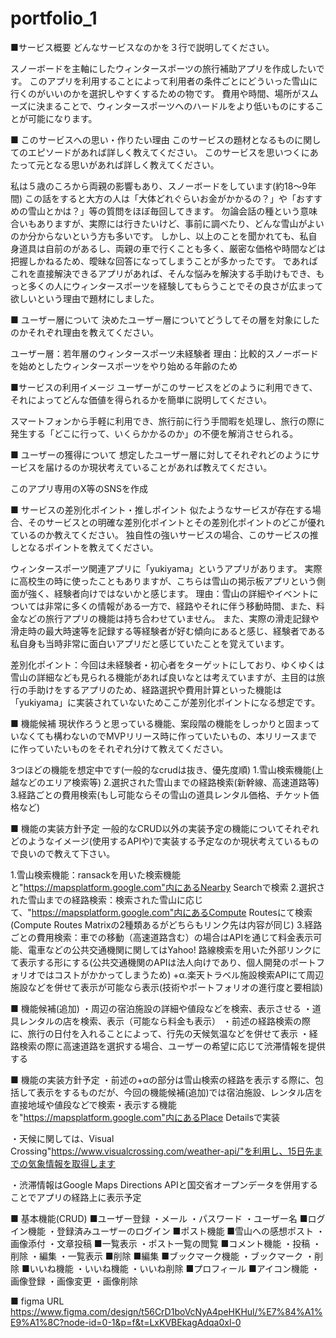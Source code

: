 # portfolio_1


■サービス概要
どんなサービスなのかを３行で説明してください。


スノーボードを主軸にしたウィンタースポーツの旅行補助アプリを作成したいです。
このアプリを利用することによって利用者の条件ごとにどういった雪山に行くのがいいのかを選択しやすくするための物です。
費用や時間、場所がスムーズに決まることで、ウィンタースポーツへのハードルをより低いものにすることが可能になります。


■ このサービスへの思い・作りたい理由
このサービスの題材となるものに関してのエピソードがあれば詳しく教えてください。
このサービスを思いつくにあたって元となる思いがあれば詳しく教えてください。


私は５歳のころから両親の影響もあり、スノーボードをしています(約18～9年間)
この話をすると大方の人は「大体どれぐらいお金がかかるの？」や「おすすめの雪山とかは？」等の質問をほぼ毎回してきます。
勿論会話の種という意味合いもありますが、実際には行きたいけど、事前に調べたり、どんな雪山がよいのか分からないという方も多いです。
しかし、以上のことを聞かれても、私自身道具は自前のがあるし、両親の車で行くことも多く、厳密な価格や時間などは把握しかねるため、曖昧な回答になってしまうことが多かったです。
であればこれを直接解決できるアプリがあれば、そんな悩みを解決する手助けもでき、もっと多くの人にウィンタースポーツを経験してもらうことでその良さが広まって欲しいという理由で題材にしました。


■ ユーザー層について
決めたユーザー層についてどうしてその層を対象にしたのかそれぞれ理由を教えてください。


ユーザー層：若年層のウィンタースポーツ未経験者
理由：比較的スノーボードを始めとしたウィンタースポーツをやり始める年齢のため


■サービスの利用イメージ
ユーザーがこのサービスをどのように利用できて、それによってどんな価値を得られるかを簡単に説明してください。


スマートフォンから手軽に利用でき、旅行前に行う手間暇を処理し、旅行の際に発生する「どこに行って、いくらかかるのか」の不便を解消させられる。


■ ユーザーの獲得について
想定したユーザー層に対してそれぞれどのようにサービスを届けるのか現状考えていることがあれば教えてください。


このアプリ専用のX等のSNSを作成


■ サービスの差別化ポイント・推しポイント
似たようなサービスが存在する場合、そのサービスとの明確な差別化ポイントとその差別化ポイントのどこが優れているのか教えてください。
独自性の強いサービスの場合、このサービスの推しとなるポイントを教えてください。


ウィンタースポーツ関連アプリに「yukiyama」というアプリがあります。
実際に高校生の時に使ったこともありますが、こちらは雪山の掲示板アプリという側面が強く、経験者向けではないかと感じます。
理由：雪山の詳細やイベントについては非常に多くの情報がある一方で、経路やそれに伴う移動時間、また、料金などの旅行アプリの機能は持ち合わせていません。
また、実際の滑走記録や滑走時の最大時速等を記録する等経験者が好む傾向にあると感じ、経験者である私自身も当時非常に面白いアプリだと感じていたことを覚えています。


差別化ポイント：今回は未経験者・初心者をターゲットにしており、ゆくゆくは雪山の詳細なども見られる機能があれば良いなとは考えていますが、主目的は旅行の手助けをするアプリのため、経路選択や費用計算といった機能は「yukiyama」に実装されていないためここが差別化ポイントになる想定です。


■ 機能候補
現状作ろうと思っている機能、案段階の機能をしっかりと固まっていなくても構わないのでMVPリリース時に作っていたいもの、本リリースまでに作っていたいものをそれぞれ分けて教えてください。


3つほどの機能を想定中です(一般的なcrudは抜き、優先度順)
1.雪山検索機能(上越などのエリア検索等)
2.選択された雪山までの経路検索(新幹線、高速道路等)
3.経路ごとの費用検索(もし可能ならその雪山の道具レンタル価格、チケット価格など)


■ 機能の実装方針予定
一般的なCRUD以外の実装予定の機能についてそれぞれどのようなイメージ(使用するAPIや)で実装する予定なのか現状考えているもので良いので教えて下さい。


1.雪山検索機能：ransackを用いた検索機能と"https://mapsplatform.google.com"内にあるNearby Searchで検索
2.選択された雪山までの経路検索：検索された雪山に応じて、"https://mapsplatform.google.com"内にあるCompute Routesにて検索(Compute Routes Matrixの2種類あるがどちらもリンク先は内容が同じ)
3.経路ごとの費用検索：車での移動（高速道路含む）の場合はAPIを通じて料金表示可能、電車などの公共交通機関に関してはYahoo! 路線検索を用いた外部リンクにて表示する形にする(公共交通機関のAPIは法人向けであり、個人開発のポートフォリオではコストがかかってしまうため)
+α.楽天トラベル施設検索APIにて周辺施設などを併せて表示が可能なら表示(技術やポートフォリオの進行度と要相談)


■ 機能候補(追加)
・周辺の宿泊施設の詳細や値段などを検索、表示させる
・道具レンタルの店を検索、表示（可能なら料金も表示）
・前述の経路検索の際に、旅行の日付を入れることによって、行先の天候気温などを併せて表示
・経路検索の際に高速道路を選択する場合、ユーザーの希望に応じて渋滞情報を提供する

■ 機能の実装方針予定
・前述の+αの部分は雪山検索の経路を表示する際に、包括して表示をするものだが、今回の機能候補(追加)では宿泊施設、レンタル店を直接地域や値段などで検索・表示する機能を"https://mapsplatform.google.com"内にあるPlace Detailsで実装

・天候に関しては、Visual Crossing"https://www.visualcrossing.com/weather-api/"を利用し、15日先までの気象情報を取得します

・渋滞情報はGoogle Maps Directions APIと国交省オープンデータを併用することでアプリの経路上に表示予定

■ 基本機能(CRUD)
    ■ユーザー登録
        ・メール
        ・パスワード
        ・ユーザー名
    ■ログイン機能
        ・登録済みユーザーのログイン
    ■ポスト機能
        ■雪山への感想ポスト
            ・画像添付
            ・文章投稿
        ■一覧表示
            ・ポスト一覧の閲覧
        ■コメント機能
            ・投稿
            ・削除
            ・編集
            ・一覧表示
        ■削除
        ■編集
        ■ブックマーク機能
            ・ブックマーク
            ・削除
        ■いいね機能
            ・いいね機能
            ・いいね削除
    ■プロフィール
        ■アイコン機能
            ・画像登録
            ・画像変更
            ・画像削除

■ figma URL
    https://www.figma.com/design/t56CrD1boVcNyA4peHKHul/%E7%84%A1%E9%A1%8C?node-id=0-1&p=f&t=LxKVBEkagAdqa0xl-0